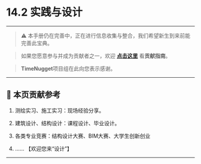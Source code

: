 # 14.2 实践与设计

---

> ⚠️ 本手册仍在完善中，正在进行信息收集与整合，我们希望新生到来前能完善此宝典。  

> 如果您愿意参与并成为贡献者之一，欢迎 **[点击这里](/CONTRIBUTING.md)** 看**贡献指南**。

> **TimeNugget**项目组在此向您表示感谢。

---

## 📌 本页贡献参考

1. 测绘实习、施工实习：现场经验分享。

2. 建筑设计、结构设计：课程设计、毕业设计。

3. 各类专业竞赛：结构设计大赛、BIM大赛、大学生创新创业

4. ……  【欢迎您来“设计”】

---

